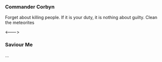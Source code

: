 ### Commander Corbyn

Forget about killing people. If it is your duty, it is nothing about guilty. Clean the meteorites

<--->

### Saviour Me
<!-- AVATAR_ALIGN_RIGHT -->

...